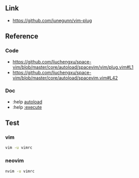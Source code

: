 

## Link

* https://github.com/junegunn/vim-plug

## Reference

### Code

* https://github.com/liuchengxu/space-vim/blob/master/core/autoload/spacevim/vim/plug.vim#L1
* https://github.com/liuchengxu/space-vim/blob/master/core/autoload/spacevim.vim#L42

### Doc

* :help [autoload](https://vimhelp.org/eval.txt.html#autoload)
* :help [:execute](https://vimhelp.org/eval.txt.html#:execute)

## Test


### vim


``` sh
vim -u vimrc
```

### neovim

``` sh
nvim -u vimrc
```
